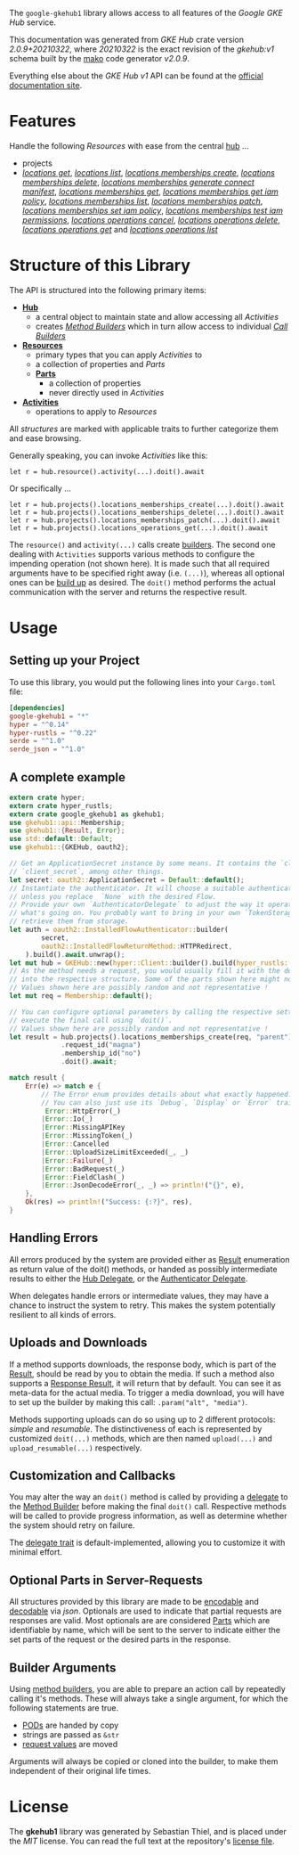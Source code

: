 <!---
DO NOT EDIT !
This file was generated automatically from 'src/mako/api/README.md.mako'
DO NOT EDIT !
-->
The `google-gkehub1` library allows access to all features of the *Google GKE Hub* service.

This documentation was generated from *GKE Hub* crate version *2.0.9+20210322*, where *20210322* is the exact revision of the *gkehub:v1* schema built by the [mako](http://www.makotemplates.org/) code generator *v2.0.9*.

Everything else about the *GKE Hub* *v1* API can be found at the
[official documentation site](https://cloud.google.com/anthos/multicluster-management/connect/registering-a-cluster).
# Features

Handle the following *Resources* with ease from the central [hub](https://docs.rs/google-gkehub1/2.0.9+20210322/google_gkehub1/GKEHub) ... 

* projects
 * [*locations get*](https://docs.rs/google-gkehub1/2.0.9+20210322/google_gkehub1/api::ProjectLocationGetCall), [*locations list*](https://docs.rs/google-gkehub1/2.0.9+20210322/google_gkehub1/api::ProjectLocationListCall), [*locations memberships create*](https://docs.rs/google-gkehub1/2.0.9+20210322/google_gkehub1/api::ProjectLocationMembershipCreateCall), [*locations memberships delete*](https://docs.rs/google-gkehub1/2.0.9+20210322/google_gkehub1/api::ProjectLocationMembershipDeleteCall), [*locations memberships generate connect manifest*](https://docs.rs/google-gkehub1/2.0.9+20210322/google_gkehub1/api::ProjectLocationMembershipGenerateConnectManifestCall), [*locations memberships get*](https://docs.rs/google-gkehub1/2.0.9+20210322/google_gkehub1/api::ProjectLocationMembershipGetCall), [*locations memberships get iam policy*](https://docs.rs/google-gkehub1/2.0.9+20210322/google_gkehub1/api::ProjectLocationMembershipGetIamPolicyCall), [*locations memberships list*](https://docs.rs/google-gkehub1/2.0.9+20210322/google_gkehub1/api::ProjectLocationMembershipListCall), [*locations memberships patch*](https://docs.rs/google-gkehub1/2.0.9+20210322/google_gkehub1/api::ProjectLocationMembershipPatchCall), [*locations memberships set iam policy*](https://docs.rs/google-gkehub1/2.0.9+20210322/google_gkehub1/api::ProjectLocationMembershipSetIamPolicyCall), [*locations memberships test iam permissions*](https://docs.rs/google-gkehub1/2.0.9+20210322/google_gkehub1/api::ProjectLocationMembershipTestIamPermissionCall), [*locations operations cancel*](https://docs.rs/google-gkehub1/2.0.9+20210322/google_gkehub1/api::ProjectLocationOperationCancelCall), [*locations operations delete*](https://docs.rs/google-gkehub1/2.0.9+20210322/google_gkehub1/api::ProjectLocationOperationDeleteCall), [*locations operations get*](https://docs.rs/google-gkehub1/2.0.9+20210322/google_gkehub1/api::ProjectLocationOperationGetCall) and [*locations operations list*](https://docs.rs/google-gkehub1/2.0.9+20210322/google_gkehub1/api::ProjectLocationOperationListCall)




# Structure of this Library

The API is structured into the following primary items:

* **[Hub](https://docs.rs/google-gkehub1/2.0.9+20210322/google_gkehub1/GKEHub)**
    * a central object to maintain state and allow accessing all *Activities*
    * creates [*Method Builders*](https://docs.rs/google-gkehub1/2.0.9+20210322/google_gkehub1/client::MethodsBuilder) which in turn
      allow access to individual [*Call Builders*](https://docs.rs/google-gkehub1/2.0.9+20210322/google_gkehub1/client::CallBuilder)
* **[Resources](https://docs.rs/google-gkehub1/2.0.9+20210322/google_gkehub1/client::Resource)**
    * primary types that you can apply *Activities* to
    * a collection of properties and *Parts*
    * **[Parts](https://docs.rs/google-gkehub1/2.0.9+20210322/google_gkehub1/client::Part)**
        * a collection of properties
        * never directly used in *Activities*
* **[Activities](https://docs.rs/google-gkehub1/2.0.9+20210322/google_gkehub1/client::CallBuilder)**
    * operations to apply to *Resources*

All *structures* are marked with applicable traits to further categorize them and ease browsing.

Generally speaking, you can invoke *Activities* like this:

```Rust,ignore
let r = hub.resource().activity(...).doit().await
```

Or specifically ...

```ignore
let r = hub.projects().locations_memberships_create(...).doit().await
let r = hub.projects().locations_memberships_delete(...).doit().await
let r = hub.projects().locations_memberships_patch(...).doit().await
let r = hub.projects().locations_operations_get(...).doit().await
```

The `resource()` and `activity(...)` calls create [builders][builder-pattern]. The second one dealing with `Activities` 
supports various methods to configure the impending operation (not shown here). It is made such that all required arguments have to be 
specified right away (i.e. `(...)`), whereas all optional ones can be [build up][builder-pattern] as desired.
The `doit()` method performs the actual communication with the server and returns the respective result.

# Usage

## Setting up your Project

To use this library, you would put the following lines into your `Cargo.toml` file:

```toml
[dependencies]
google-gkehub1 = "*"
hyper = "^0.14"
hyper-rustls = "^0.22"
serde = "^1.0"
serde_json = "^1.0"
```

## A complete example

```Rust
extern crate hyper;
extern crate hyper_rustls;
extern crate google_gkehub1 as gkehub1;
use gkehub1::api::Membership;
use gkehub1::{Result, Error};
use std::default::Default;
use gkehub1::{GKEHub, oauth2};

// Get an ApplicationSecret instance by some means. It contains the `client_id` and 
// `client_secret`, among other things.
let secret: oauth2::ApplicationSecret = Default::default();
// Instantiate the authenticator. It will choose a suitable authentication flow for you, 
// unless you replace  `None` with the desired Flow.
// Provide your own `AuthenticatorDelegate` to adjust the way it operates and get feedback about 
// what's going on. You probably want to bring in your own `TokenStorage` to persist tokens and
// retrieve them from storage.
let auth = oauth2::InstalledFlowAuthenticator::builder(
        secret,
        oauth2::InstalledFlowReturnMethod::HTTPRedirect,
    ).build().await.unwrap();
let mut hub = GKEHub::new(hyper::Client::builder().build(hyper_rustls::HttpsConnector::with_native_roots()), auth);
// As the method needs a request, you would usually fill it with the desired information
// into the respective structure. Some of the parts shown here might not be applicable !
// Values shown here are possibly random and not representative !
let mut req = Membership::default();

// You can configure optional parameters by calling the respective setters at will, and
// execute the final call using `doit()`.
// Values shown here are possibly random and not representative !
let result = hub.projects().locations_memberships_create(req, "parent")
             .request_id("magna")
             .membership_id("no")
             .doit().await;

match result {
    Err(e) => match e {
        // The Error enum provides details about what exactly happened.
        // You can also just use its `Debug`, `Display` or `Error` traits
         Error::HttpError(_)
        |Error::Io(_)
        |Error::MissingAPIKey
        |Error::MissingToken(_)
        |Error::Cancelled
        |Error::UploadSizeLimitExceeded(_, _)
        |Error::Failure(_)
        |Error::BadRequest(_)
        |Error::FieldClash(_)
        |Error::JsonDecodeError(_, _) => println!("{}", e),
    },
    Ok(res) => println!("Success: {:?}", res),
}

```
## Handling Errors

All errors produced by the system are provided either as [Result](https://docs.rs/google-gkehub1/2.0.9+20210322/google_gkehub1/client::Result) enumeration as return value of
the doit() methods, or handed as possibly intermediate results to either the 
[Hub Delegate](https://docs.rs/google-gkehub1/2.0.9+20210322/google_gkehub1/client::Delegate), or the [Authenticator Delegate](https://docs.rs/yup-oauth2/*/yup_oauth2/trait.AuthenticatorDelegate.html).

When delegates handle errors or intermediate values, they may have a chance to instruct the system to retry. This 
makes the system potentially resilient to all kinds of errors.

## Uploads and Downloads
If a method supports downloads, the response body, which is part of the [Result](https://docs.rs/google-gkehub1/2.0.9+20210322/google_gkehub1/client::Result), should be
read by you to obtain the media.
If such a method also supports a [Response Result](https://docs.rs/google-gkehub1/2.0.9+20210322/google_gkehub1/client::ResponseResult), it will return that by default.
You can see it as meta-data for the actual media. To trigger a media download, you will have to set up the builder by making
this call: `.param("alt", "media")`.

Methods supporting uploads can do so using up to 2 different protocols: 
*simple* and *resumable*. The distinctiveness of each is represented by customized 
`doit(...)` methods, which are then named `upload(...)` and `upload_resumable(...)` respectively.

## Customization and Callbacks

You may alter the way an `doit()` method is called by providing a [delegate](https://docs.rs/google-gkehub1/2.0.9+20210322/google_gkehub1/client::Delegate) to the 
[Method Builder](https://docs.rs/google-gkehub1/2.0.9+20210322/google_gkehub1/client::CallBuilder) before making the final `doit()` call. 
Respective methods will be called to provide progress information, as well as determine whether the system should 
retry on failure.

The [delegate trait](https://docs.rs/google-gkehub1/2.0.9+20210322/google_gkehub1/client::Delegate) is default-implemented, allowing you to customize it with minimal effort.

## Optional Parts in Server-Requests

All structures provided by this library are made to be [encodable](https://docs.rs/google-gkehub1/2.0.9+20210322/google_gkehub1/client::RequestValue) and 
[decodable](https://docs.rs/google-gkehub1/2.0.9+20210322/google_gkehub1/client::ResponseResult) via *json*. Optionals are used to indicate that partial requests are responses 
are valid.
Most optionals are are considered [Parts](https://docs.rs/google-gkehub1/2.0.9+20210322/google_gkehub1/client::Part) which are identifiable by name, which will be sent to 
the server to indicate either the set parts of the request or the desired parts in the response.

## Builder Arguments

Using [method builders](https://docs.rs/google-gkehub1/2.0.9+20210322/google_gkehub1/client::CallBuilder), you are able to prepare an action call by repeatedly calling it's methods.
These will always take a single argument, for which the following statements are true.

* [PODs][wiki-pod] are handed by copy
* strings are passed as `&str`
* [request values](https://docs.rs/google-gkehub1/2.0.9+20210322/google_gkehub1/client::RequestValue) are moved

Arguments will always be copied or cloned into the builder, to make them independent of their original life times.

[wiki-pod]: http://en.wikipedia.org/wiki/Plain_old_data_structure
[builder-pattern]: http://en.wikipedia.org/wiki/Builder_pattern
[google-go-api]: https://github.com/google/google-api-go-client

# License
The **gkehub1** library was generated by Sebastian Thiel, and is placed 
under the *MIT* license.
You can read the full text at the repository's [license file][repo-license].

[repo-license]: https://github.com/Byron/google-apis-rsblob/main/LICENSE.md
